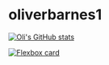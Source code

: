 # oliverbarnes1

[![Oli's GitHub stats](https://github-readme-stats.vercel.app/api?username=oliverbarnes1&hide=star,contribs&count_private=true&show_icons=true&theme=dark)](https://github.com/oliverbarnes1/oliverbarnes1)

[![Flexbox card](https://github-readme-stats.vercel.app/api/pin/?username=oliverbarnes1&repo=flexbox)](https://github.com/oliverbarnes1/flexbox)

